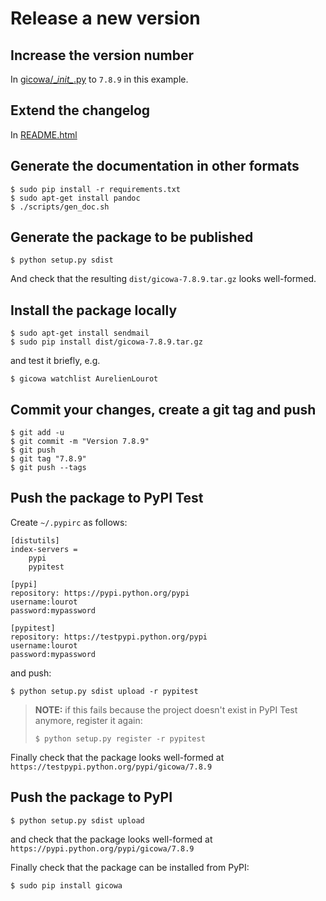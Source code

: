 # Release a new version

## Increase the version number

In [gicowa/\__init\__.py](gicowa/__init__.py) to `7.8.9` in this example.

## Extend the changelog

In [README.html](README.html)

## Generate the documentation in other formats

```
$ sudo pip install -r requirements.txt
$ sudo apt-get install pandoc
$ ./scripts/gen_doc.sh
```

## Generate the package to be published

```
$ python setup.py sdist
```

And check that the resulting `dist/gicowa-7.8.9.tar.gz` looks well-formed.

## Install the package locally

```
$ sudo apt-get install sendmail
$ sudo pip install dist/gicowa-7.8.9.tar.gz
```

and test it briefly, e.g.

```
$ gicowa watchlist AurelienLourot
```

## Commit your changes, create a git tag and push

```
$ git add -u
$ git commit -m "Version 7.8.9"
$ git push
$ git tag "7.8.9"
$ git push --tags
```

## Push the package to PyPI Test

Create `~/.pypirc` as follows:

```
[distutils]
index-servers =
    pypi
    pypitest

[pypi]
repository: https://pypi.python.org/pypi
username:lourot
password:mypassword

[pypitest]
repository: https://testpypi.python.org/pypi
username:lourot
password:mypassword
```

and push:

```
$ python setup.py sdist upload -r pypitest
```

> **NOTE:** if this fails because the project doesn't exist in PyPI Test anymore, register it again:
>
> ```
> $ python setup.py register -r pypitest
> ```

Finally check that the package looks well-formed at `https://testpypi.python.org/pypi/gicowa/7.8.9`

## Push the package to PyPI

```
$ python setup.py sdist upload
```

and check that the package looks well-formed at `https://pypi.python.org/pypi/gicowa/7.8.9`

Finally check that the package can be installed from PyPI:

```
$ sudo pip install gicowa
```
